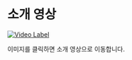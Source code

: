 # 소개 영상

[![Video Label](http://img.youtube.com/vi/989hT1_dp2s/0.jpg)](https://youtu.be/989hT1_dp2s)

이미지를 클릭하면 소개 영상으로 이동합니다.
